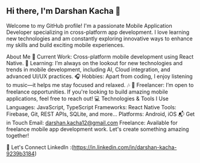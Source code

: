 ## Hi there, I'm Darshan Kacha 👋
Welcome to my GitHub profile! I'm a passionate Mobile Application Developer specializing in cross-platform app development. I love learning new technologies and am constantly exploring innovative ways to enhance my skills and build exciting mobile experiences.

About Me
🔨 Current Work: Cross-platform mobile development using React Native.
🌱 Learning: I’m always on the lookout for new technologies and trends in mobile development, including AI, Cloud integration, and advanced UI/UX practices.
🎧 Hobbies: Apart from coding, I enjoy listening to music—it helps me stay focused and relaxed. 🎶
💼 Freelancer: I’m open to freelance opportunities. If you're looking to build amazing mobile applications, feel free to reach out!
💻 Technologies & Tools I Use
Languages: JavaScript, TypeScript
Frameworks: React Native
Tools: Firebase, Git, REST APIs, SQLite, and more...
Platforms: Android, iOS
📬 Get in Touch
Email: darshan.kacha12@gmail.com
Freelance: Available for freelance mobile app development work. Let's create something amazing together!

🌟 Let's Connect
LinkedIn :(https://in.linkedin.com/in/darshan-kacha-9239b3184)



<!--
**kachadarshan/kachadarshan** is a ✨ _special_ ✨ repository because its `README.md` (this file) appears on your GitHub profile.

Here are some ideas to get you started:

- 🔭 I’m currently working on ...
- 🌱 I’m currently learning ...
- 👯 I’m looking to collaborate on ...
- 🤔 I’m looking for help with ...
- 💬 Ask me about ...
- 📫 How to reach me: ...
- 😄 Pronouns: ...
- ⚡ Fun fact: ...
-->
